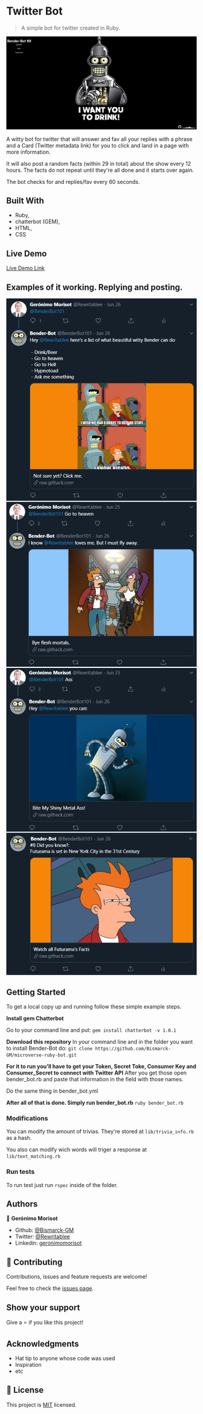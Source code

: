 # Twitter Bot 

> A simple bot for twitter created in Ruby.

![screenshot](/src/img/BenderBotPage.png)

A witty bot for twitter that will answer and fav all your replies with a phrase and a Card (Twitter metadata link)
for you to click and land in a page with more information.

It will also post a random facts (within 29 in total) about the show every 12 hours. The facts do not repeat until they're all done and it
starts over again.

The bot checks for and replies/fav every 60 seconds.

## Built With

- Ruby,
- chatterbot (GEM),
- HTML,
- CSS

## Live Demo

[Live Demo Link](https://twitter.com/BenderBot101)

## Examples of it working. Replying and posting.

![screenshot](/src/img/Screenshot10.png)
![screenshot](/src/img/Screenshot11.png)
![screenshot](/src/img/Screenshot12.png)
![screenshot](/src/img/Screenshot13.png)

## Getting Started

To get a local copy up and running follow these simple example steps.

**Install gem Chatterbot**

Go to your command line and put:
```gem install chatterbot -v 1.0.1 ```

**Download this repository**
In your command line and in the folder you want to install Bender-Bot do:
```git clone https://github.com/Bismarck-GM/microverse-ruby-bot.git ```

**For it to run you'll have to get your Token, Secret Toke, Consumer Key and Consumer_Secret to connect with Twitter API**
After you get those open bender_bot.rb and paste that information in the field with those names.

Do the same thing in bender_bot.yml

**After all of that is done. Simply run bender_bot.rb**
```ruby bender_bot.rb```


### Modifications

You can modify the amount of trivias. They're stored at ```lib/trivia_info.rb``` as a hash.

You also can modify wich words will triger a response at ```lib/text_matching.rb```

### Run tests

To run test just run ```rspec``` inside of the folder.


## Authors

👤 **Gerónimo Morisot**

- Github: [@Bismarck-GM](https://github.com/Bismarck-GM)
- Twitter: [@Rewritablee](https://twitter.com/Rewritablee)
- Linkedin: [geronimomorisot](https://linkedin.com/in/geronimomorisot)


## 🤝 Contributing

Contributions, issues and feature requests are welcome!

Feel free to check the [issues page](issues/).

## Show your support

Give a ⭐️ if you like this project!

## Acknowledgments

- Hat tip to anyone whose code was used
- Inspiration
- etc

## 📝 License

This project is [MIT](lic.url) licensed.
